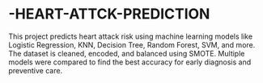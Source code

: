 # -HEART-ATTCK-PREDICTION
This project predicts heart attack risk using machine learning models like Logistic Regression, KNN, Decision Tree, Random Forest, SVM, and more. The dataset is cleaned, encoded, and balanced using SMOTE. Multiple models were compared to find the best accuracy for early diagnosis and preventive care.
